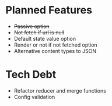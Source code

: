 # Planned Features

- ~~Passive option~~
- ~~Not fetch if url is null~~
- Default state value option
- Render or not if not fetched option
- Alternative content types to JSON

# Tech Debt

- Refactor reducer and merge functions
- Config validation

